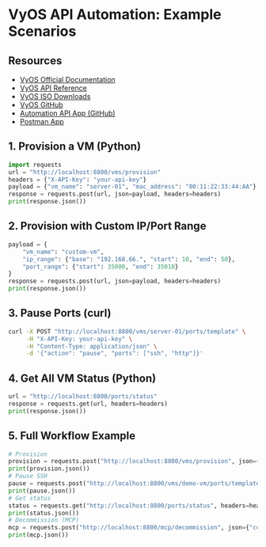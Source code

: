 # VyOS API Automation: Example Scenarios

## Resources
- [VyOS Official Documentation](https://docs.vyos.io/en/latest/)
- [VyOS API Reference](https://docs.vyos.io/en/latest/configuration/services/https.html#api)
- [VyOS ISO Downloads](https://vyos.io/download/)
- [VyOS GitHub](https://github.com/vyos/vyos-1x)
- [Automation API App (GitHub)](https://github.com/c-tek/vyos)
- [Postman App](https://www.postman.com/downloads/)

## 1. Provision a VM (Python)
```python
import requests
url = "http://localhost:8800/vms/provision"
headers = {"X-API-Key": "your-api-key"}
payload = {"vm_name": "server-01", "mac_address": "00:11:22:33:44:AA"}
response = requests.post(url, json=payload, headers=headers)
print(response.json())
```

## 2. Provision with Custom IP/Port Range
```python
payload = {
    "vm_name": "custom-vm",
    "ip_range": {"base": "192.168.66.", "start": 10, "end": 50},
    "port_range": {"start": 35000, "end": 35010}
}
response = requests.post(url, json=payload, headers=headers)
print(response.json())
```

## 3. Pause Ports (curl)
```bash
curl -X POST "http://localhost:8800/vms/server-01/ports/template" \
     -H "X-API-Key: your-api-key" \
     -H "Content-Type: application/json" \
     -d '{"action": "pause", "ports": ["ssh", "http"]}'
```

## 4. Get All VM Status (Python)
```python
url = "http://localhost:8800/ports/status"
response = requests.get(url, headers=headers)
print(response.json())
```

## 5. Full Workflow Example
```python
# Provision
provision = requests.post("http://localhost:8800/vms/provision", json={"vm_name": "demo-vm"}, headers=headers)
print(provision.json())
# Pause SSH
pause = requests.post("http://localhost:8800/vms/demo-vm/ports/template", json={"action": "pause", "ports": ["ssh"]}, headers=headers)
print(pause.json())
# Get status
status = requests.get("http://localhost:8800/ports/status", headers=headers)
print(status.json())
# Decommission (MCP)
mcp = requests.post("http://localhost:8800/mcp/decommission", json={"context": {}, "input": {}}, headers=headers)
print(mcp.json())
```

